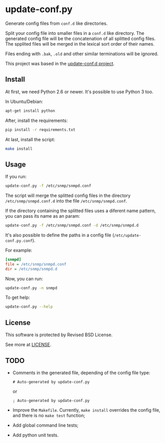 update-conf.py
==============

Generate config files from `conf.d` like directories.

Split your config file into smaller files in a `conf.d` like directory. The generated config file will be the concatenation of all splitted config files. The spplited files will be merged in the lexical sort order of their names. 

Files ending with `.bak`, `.old` and other similar terminations will be ignored.

This project was based in the [update-conf.d project](https://github.com/Atha/update-conf.d).

Install
-------

At first, we need Python 2.6 or newer. It's possible to use Python 3 too.

In Ubuntu/Debian:

```sh
apt-get install python
```

After, install the requirements:

```sh
pip install -r requirements.txt
```

At last, install the script:

```sh
make install
```

Usage
-----

If you run:

```sh
update-conf.py -f /etc/snmp/snmpd.conf
```

The script will merge the splitted config files in the directory `/etc/snmp/snmpd.conf.d` into the file `/etc/snmp/snmpd.conf`.

If the directory containing the splitted files uses a diferent name pattern, you can pass its name as an param:

```sh
update-conf.py -f /etc/snmp/snmpd.conf -d /etc/snmp/snmpd.d
```

It's also possible to define the paths in a config file (`/etc/update-conf.py.conf`).

For example:

```ini
[snmpd]
file = /etc/snmp/snmpd.conf
dir = /etc/snmp/snmpd.d
```

Now, you can run:

```sh
update-conf.py -n snmpd
```

To get help:

```sh
update-conf.py --help
```

License
-------

This software is protected by Revised BSD License.

See more at [LICENSE](LICENSE).

TODO
----

- Comments in the generated file, depending of the config file type:

  ```
  # Auto-generated by update-conf.py
  ```

  or

  ```
  ; Auto-generated by update-conf.py
  ```
- Improve the `Makefile`. Currently, `make install` overrides the config file, and there is no `make test` function;
- Add global command line tests;
- Add python unit tests.
